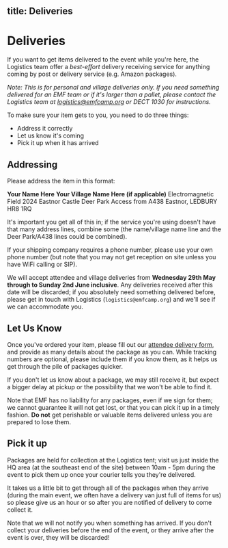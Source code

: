 title: Deliveries
---
# Deliveries

If you want to get items delivered to the event while you're here, the Logistics team offer a *best-effort* delivery receiving service for anything coming by post or delivery service (e.g. Amazon packages).

*Note: This is for personal and village deliveries only. If you need something delivered for an EMF team or if it's larger than a pallet, please contact the Logistics team at <logistics@emfcamp.org> or DECT 1030 for instructions.*

To make sure your item gets to you, you need to do three things:

* Address it correctly
* Let us know it's coming
* Pick it up when it has arrived

## Addressing

Please address the item in this format:

**Your Name Here**
**Your Village Name Here (if applicable)**
Electromagnetic Field 2024
Eastnor Castle Deer Park
Access from A438
Eastnor, LEDBURY HR8 1RQ

It's important you get all of this in; if the service you're using doesn't have that many address lines, combine some (the name/village name line and the Deer Park/A438 lines could be combined).

If your shipping company requires a phone number, please use your own phone number (but note that you may not get reception on site unless you have WiFi calling or SIP).

We will accept attendee and village deliveries from **Wednesday 29th May through to Sunday 2nd June inclusive**. Any deliveries received after this date will be discarded; if you absolutely need something delivered before, please get in touch with Logistics (`logistics@emfcamp.org`) and we'll see if we can accommodate you.

## Let Us Know

Once you've ordered your item, please fill out our [attendee delivery form](https://grist.orga.emfcamp.org/forms/8K5iWGnmsyHS71NDesWDQy/7), and provide as many details about the package as you can. While tracking numbers are optional, please include them if you know them, as it helps us get through the pile of packages quicker.

If you don't let us know about a package, we may still receive it, but expect a bigger delay at pickup or the possibility that we won't be able to find it.

Note that EMF has no liability for any packages, even if we sign for them; we cannot guarantee it will not get lost, or that you can pick it up in a timely fashion. **Do not** get perishable or valuable items delivered unless you are prepared to lose them.

## Pick it up

Packages are held for collection at the Logistics tent; visit us just inside the HQ area (at the southeast end of the site) between 10am - 5pm during the event to pick them up once your courier tells you they're delivered.

It takes us a little bit to get through all of the packages when they arrive (during the main event, we often have a delivery van just full of items for us) so please give us an hour or so after you are notified of delivery to come collect it.

Note that we will not notify you when something has arrived. If you don't collect your deliveries before the end of the event, or they arrive after the event is over, they will be discarded!
